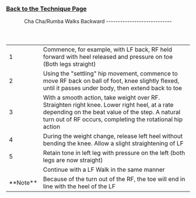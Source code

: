 ### [ Back to the Technique Page](../technique.html)

 <header>Cha Cha/Rumba Walks Backward
----------------------------

 </header> <table> <tbody><tr> <td style="width:15%">1</td> <td>Commence, for example, with LF back, RF held forward with heel released and pressure on toe (Both legs straight)</td> </tr> <tr> <td>2</td> <td>Using the "settling" hip movement, commence to move RF back on ball of foot, knee slightly flexed, until it passes under body, then extend back to toe</td> </tr> <tr> <td>3</td> <td>With a smooth action, take weight over RF. Straighten right knee. Lower right heel, at a rate depending on the beat value of the step. A natural turn out of RF occurs, completing the rotational hip action</td> </tr> <tr> <td>4</td> <td>During the weight change, release left heel without bending the knee. Allow a slight straightening of LF</td> </tr> <tr> <td>5</td> <td>Retain tone in left leg with pressure on the left (both legs are now straight)</td> </tr> <tr> <td></td> <td>Continue with a LF Walk in the same manner</td> </tr> <tr> <td>**Note**</td> <td>Because of the turn out of the RF, the toe will end in line with the heel of the LF</td> </tr> </tbody></table>